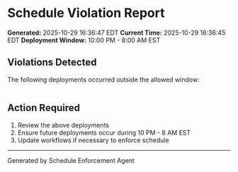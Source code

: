 # Schedule Violation Report

**Generated:** 2025-10-29 16:36:47 EDT
**Current Time:** 2025-10-29 16:36:45 EDT
**Deployment Window:** 10:00 PM - 8:00 AM EST

## Violations Detected

The following deployments occurred outside the allowed window:

```

```

## Action Required

1. Review the above deployments
2. Ensure future deployments occur during 10 PM - 8 AM EST
3. Update workflows if necessary to enforce schedule

---

Generated by Schedule Enforcement Agent
